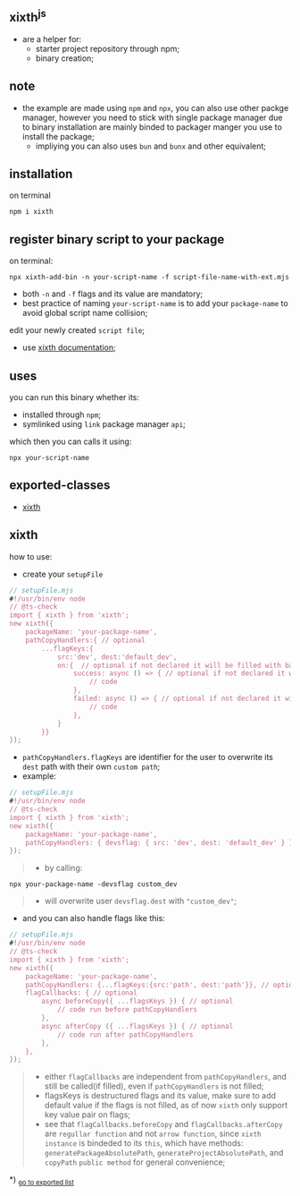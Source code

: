 ## xixth<sup>js</sup>
- are a helper for:
	- starter project repository through npm;
	- binary creation;

## note
- the example are made using `npm` and `npx`, you can also use other packge manager, however you need to stick with single package manager due to binary installation are mainly binded to packager manger you use to install the package;
	- impliying you can also uses `bun` and `bunx` and other equivalent;

## installation
on terminal
```shell
npm i xixth
```

## register binary script to your package
on terminal:
```shell
npx xixth-add-bin -n your-script-name -f script-file-name-with-ext.mjs
```
- both `-n` and `-f` flags and its value are mandatory;
- best practice of naming `your-script-name` is to add your `package-name` to avoid global script name collision;

edit your newly created `script file`;
- use [xixth documentation](#xixth);

## uses
you can run this binary whether its:
- installed through `npm`;
- symlinked using `link` package manager `api`;

which then you can calls it using:
```shell
npx your-script-name
```

## exported-classes
- [xixth](#xixth)
<h2 id="xixth">xixth</h2>

how to use:- create your `setupFile````js// setupFile.mjs#!/usr/bin/env node// @ts-checkimport { xixth } from 'xixth';new xixth({	packageName: 'your-package-name',	pathCopyHandlers:{ // optional		...flagKeys:{			src:'dev', dest:'default_dev',			on:{  // optional if not declared it will be filled with basic console.log upon both condition				success: async () => { // optional if not declared it will be filled with basic console.log					// code				},				failed: async () => { // optional if not declared it will be filled with basic console.error					// code				},			}		}}});```- `pathCopyHandlers.flagKeys` are identifier for the user to overwrite its `dest` path with their own `custom path`;- example:```js// setupFile.mjs#!/usr/bin/env node// @ts-checkimport { xixth } from 'xixth';new xixth({	packageName: 'your-package-name',	pathCopyHandlers: { devsflag: { src: 'dev', dest: 'default_dev' } }});```>- by calling:```shellnpx your-package-name -devsflag custom_dev```>- will overwrite user `devsflag.dest` with `"custom_dev"`;- and you can also handle flags like this:```js// setupFile.mjs#!/usr/bin/env node// @ts-checkimport { xixth } from 'xixth';new xixth({	packageName: 'your-package-name',	pathCopyHandlers: {...flagKeys:{src:'path', dest:'path'}}, // optional	flagCallbacks: { // optional		async beforeCopy({ ...flagsKeys }) { // optional			// code run before pathCopyHandlers		},		async afterCopy ({ ...flagsKeys }) { // optional			// code run after pathCopyHandlers		},	},});```>- either `flagCallbacks` are independent from `pathCopyHandlers`, and still be called(if filled), even if `pathCopyHandlers` is not filled;>- flagsKeys is destructured flags and its value, make sure to add default value if the flags is not filled, as of now `xixth` only support key value pair on flags;>- see that `flagCallbacks.beforeCopy` and `flagCallbacks.afterCopy` are `regullar function` and not `arrow function`, since `xixth instance` is bindeded to its `this`, which have methods: `generatePackageAbsolutePath`, `generateProjectAbsolutePath`, and `copyPath` `public method` for general convenience;

*) <sub>[go to exported list](#exported-classes)</sub>
